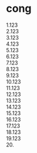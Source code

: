 # cong  
1.123  
2.123  
3.123  
4.123   
5.123  
6.123  
7.123  
8.123  
9.123  
10.123  
11.123  
12.123  
13.123  
14.123  
15.123  
16.123  
17.123  
18.123  
19.123  
20.<h2 id="123" style="display:none">outlier
